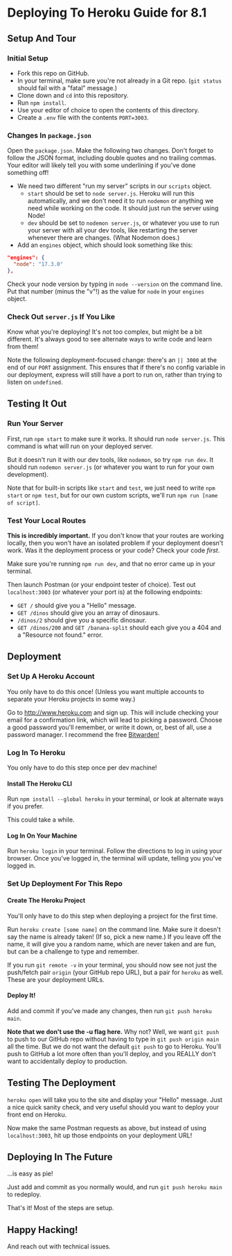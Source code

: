 # Deploying To Heroku Guide for 8.1

## Setup And Tour

### Initial Setup

- Fork this repo on GitHub.
- In your terminal, make sure you're not already in a Git repo. (`git status` should fail with a "fatal" message.)
- Clone down and `cd` into this repository.
- Run `npm install`.
- Use your editor of choice to open the contents of this directory.
- Create a `.env` file with the contents `PORT=3003`.

### Changes In `package.json`

Open the `package.json`. Make the following two changes. Don't forget to follow the JSON format, including double quotes and no trailing commas. Your editor will likely tell you with some underlining if you've done something off!

- We need two different "run my server" scripts in our `scripts` object.
  - `start` should be set to `node server.js`. Heroku will run this automatically, and we don't need it to run `nodemon` or anything we need while working on the code. It should just run the server using Node!
  - `dev` should be set to `nodemon server.js`, or whatever you use to run your server with all your dev tools, like restarting the server whenever there are changes. (What Nodemon does.)
- Add an `engines` object, which should look something like this:

```json
"engines": {
  "node": "17.3.0"
},
```

Check your node version by typing in `node --version` on the command line. Put that number (minus the "v"!) as the value for `node` in your `engines` object.

### Check Out `server.js` If You Like

Know what you're deploying! It's not too complex, but might be a bit different. It's always good to see alternate ways to write code and learn from them!

Note the following deployment-focused change: there's an `|| 3000` at the end of our `PORT` assignment. This ensures that if there's no config variable in our deployment, express will still have a port to run on, rather than trying to listen on `undefined`.

## Testing It Out

### Run Your Server

First, run `npm start` to make sure it works. It should run `node server.js`. This command is what will run on your deployed server.

But it doesn't run it with our dev tools, like `nodemon`, so try `npm run dev`. It should run `nodemon server.js` (or whatever you want to run for your own development).

Note that for built-in scripts like `start` and `test`, we just need to write `npm start` or `npm test`, but for our own custom scripts, we'll run `npm run [name of script]`.

### Test Your Local Routes

**This is incredibly important.** If you don't know that your routes are working locally, then you won't have an isolated problem if your deployment doesn't work. Was it the deployment process or your code? Check your code _first_.

Make sure you're running `npm run dev`, and that no error came up in your terminal.

Then launch Postman (or your endpoint tester of choice). Test out `localhost:3003` (or whatever your port is) at the following endpoints:

- `GET /` should give you a "Hello" message.
- `GET /dinos` should give you an array of dinosaurs.
- `/dinos/2` should give you a specific dinosaur.
- `GET /dinos/200` and `GET /banana-split` should each give you a 404 and a "Resource not found." error.

## Deployment

### Set Up A Heroku Account

You only have to do this once! (Unless you want multiple accounts to separate your Heroku projects in some way.)

Go to http://www.heroku.com and sign up. This will include checking your email for a confirmation link, which will lead to picking a password. Choose a good password you'll remember, or write it down, or, best of all, use a password manager. I recommend the free [Bitwarden!](https://bitwarden.com/)

### Log In To Heroku

You only have to do this step once per dev machine!

#### Install The Heroku CLI

Run `npm install --global heroku` in your terminal, or look at alternate ways if you prefer.

This could take a while.

#### Log In On Your Machine

Run `heroku login` in your terminal. Follow the directions to log in using your browser. Once you've logged in, the terminal will update, telling you you've logged in.

### Set Up Deployment For This Repo

#### Create The Heroku Project

You'll only have to do this step when deploying a project for the first time.

Run `heroku create [some name]` on the command line. Make sure it doesn't say the name is already taken! (If so, pick a new name.) If you leave off the name, it will give you a random name, which are never taken and are fun, but can be a challenge to type and remember.

If you run `git remote -v` in your terminal, you should now see not just the push/fetch pair `origin` (your GitHub repo URL), but a pair for `heroku` as well. These are your deployment URLs.

#### Deploy It!

Add and commit if you've made any changes, then run `git push heroku main`.

**Note that we don't use the -u flag here.** Why not? Well, we want `git push` to push to our GitHub repo without having to type in `git push origin main` all the time. But we do not want the default `git push` to go to Heroku. You'll push to GitHub a lot more often than you'll deploy, and you REALLY don't want to accidentally deploy to production.

## Testing The Deployment

`heroku open` will take you to the site and display your "Hello" message. Just a nice quick sanity check, and very useful should you want to deploy your front end on Heroku.

Now make the same Postman requests as above, but instead of using `localhost:3003`, hit up those endpoints on your deployment URL!

## Deploying In The Future

...is easy as pie!

Just add and commit as you normally would, and run `git push heroku main` to redeploy.

That's it! Most of the steps are setup.

## Happy Hacking!

And reach out with technical issues.

